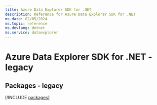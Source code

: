 ```yaml
---
title: Azure Data Explorer SDK for .NET
description: Reference for Azure Data Explorer SDK for .NET
ms.date: 02/05/2024
ms.topic: reference
ms.devlang: dotnet
ms.service: dataexplorer
---
```

# Azure Data Explorer SDK for .NET - legacy
## Packages - legacy
[!INCLUDE [packages](data-explorer-index.md)]